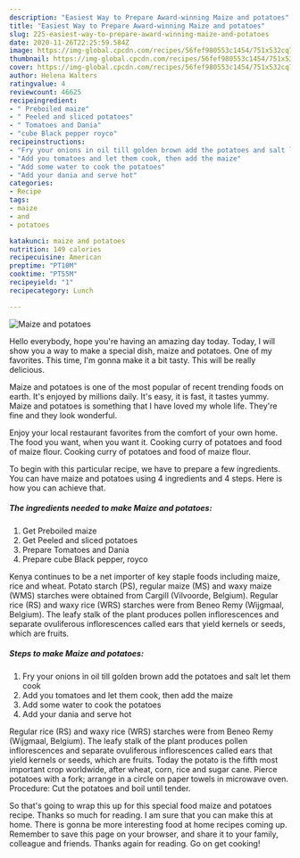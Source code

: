 ```yaml
---
description: "Easiest Way to Prepare Award-winning Maize and potatoes"
title: "Easiest Way to Prepare Award-winning Maize and potatoes"
slug: 225-easiest-way-to-prepare-award-winning-maize-and-potatoes
date: 2020-11-26T22:25:59.584Z
image: https://img-global.cpcdn.com/recipes/56fef980553c1454/751x532cq70/maize-and-potatoes-recipe-main-photo.jpg
thumbnail: https://img-global.cpcdn.com/recipes/56fef980553c1454/751x532cq70/maize-and-potatoes-recipe-main-photo.jpg
cover: https://img-global.cpcdn.com/recipes/56fef980553c1454/751x532cq70/maize-and-potatoes-recipe-main-photo.jpg
author: Helena Walters
ratingvalue: 4
reviewcount: 46625
recipeingredient:
- " Preboiled maize"
- " Peeled and sliced potatoes"
- " Tomatoes and Dania"
- "cube Black pepper royco"
recipeinstructions:
- "Fry your onions in oil till golden brown add the potatoes and salt let them cook"
- "Add you tomatoes and let them cook, then add the maize"
- "Add some water to cook the potatoes"
- "Add your dania and serve hot"
categories:
- Recipe
tags:
- maize
- and
- potatoes

katakunci: maize and potatoes 
nutrition: 149 calories
recipecuisine: American
preptime: "PT10M"
cooktime: "PT55M"
recipeyield: "1"
recipecategory: Lunch

---
```



![Maize and potatoes](https://img-global.cpcdn.com/recipes/56fef980553c1454/751x532cq70/maize-and-potatoes-recipe-main-photo.jpg)

Hello everybody, hope you're having an amazing day today. Today, I will show you a way to make a special dish, maize and potatoes. One of my favorites. This time, I'm gonna make it a bit tasty. This will be really delicious.

Maize and potatoes is one of the most popular of recent trending foods on earth. It's enjoyed by millions daily. It's easy, it is fast, it tastes yummy. Maize and potatoes is something that I have loved my whole life. They're fine and they look wonderful.

Enjoy your local restaurant favorites from the comfort of your own home. The food you want, when you want it. Cooking curry of potatoes and food of maize flour. Cooking curry of potatoes and food of maize flour.


To begin with this particular recipe, we have to prepare a few ingredients. You can have maize and potatoes using 4 ingredients and 4 steps. Here is how you can achieve that.

<!--inarticleads1-->

##### The ingredients needed to make Maize and potatoes:

1. Get  Preboiled maize
1. Get  Peeled and sliced potatoes
1. Prepare  Tomatoes and Dania
1. Prepare cube Black pepper, royco


Kenya continues to be a net importer of key staple foods including maize, rice and wheat. Potato starch (PS), regular maize (MS) and waxy maize (WMS) starches were obtained from Cargill (Vilvoorde, Belgium). Regular rice (RS) and waxy rice (WRS) starches were from Beneo Remy (Wijgmaal, Belgium). The leafy stalk of the plant produces pollen inflorescences and separate ovuliferous inflorescences called ears that yield kernels or seeds, which are fruits. 

<!--inarticleads2-->

##### Steps to make Maize and potatoes:

1. Fry your onions in oil till golden brown add the potatoes and salt let them cook
1. Add you tomatoes and let them cook, then add the maize
1. Add some water to cook the potatoes
1. Add your dania and serve hot


Regular rice (RS) and waxy rice (WRS) starches were from Beneo Remy (Wijgmaal, Belgium). The leafy stalk of the plant produces pollen inflorescences and separate ovuliferous inflorescences called ears that yield kernels or seeds, which are fruits. Today the potato is the fifth most important crop worldwide, after wheat, corn, rice and sugar cane. Pierce potatoes with a fork; arrange in a circle on paper towels in microwave oven. Procedure: Cut the potatoes and boil until tender. 

So that's going to wrap this up for this special food maize and potatoes recipe. Thanks so much for reading. I am sure that you can make this at home. There is gonna be more interesting food at home recipes coming up. Remember to save this page on your browser, and share it to your family, colleague and friends. Thanks again for reading. Go on get cooking!
